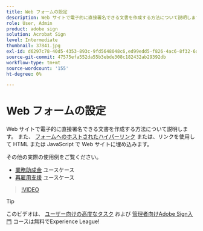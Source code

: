 ```yaml
---
title: Web フォームの設定
description: Web サイトで電子的に直接署名できる文書を作成する方法について説明します
role: User, Admin
product: adobe sign
solution: Acrobat Sign
level: Intermediate
thumbnail: 37841.jpg
exl-id: d6297c78-40d5-4353-893c-9fd5648048c6,ed99edd5-f826-4ac6-8f32-6a4e6e48ddc6
source-git-commit: 47575efa552da55b3ebde308c182432ab29392db
workflow-type: tm+mt
source-wordcount: '155'
ht-degree: 0%

---
```


# Web フォームの設定

Web サイトで電子的に直接署名できる文書を作成する方法について説明します。 また、 [フォームへのホストされたハイパーリンク](https://salesforceintegration.na2.echosign.com/public/esignWidget?wid=CBFCIBAA3AAABLblqZhAa5MmTHYoyIwWia3GbWuwgXo0CqUPbm9Fndza1A51v56MP1PP5GL6UzOKpAYQ9RTI*) または、リンクを使用して HTML または JavaScript で Web サイトに埋め込みます。

その他の実際の使用例をご覧ください。

* [業務助成金](https://experienceleague.adobe.com/docs/document-cloud-learn/sign-learning-hub/expand/recipes/gov/usecasegovgrants.html?lang=en) ユースケース
* [再雇用支援](https://experienceleague.adobe.com/docs/document-cloud-learn/sign-learning-hub/expand/recipes/gov/usecasegovreemployment.html?lang=en) ユースケース

>[!VIDEO](https://video.tv.adobe.com/v/37841?hidetitle=true)

>[!TIP]
>
>このビデオは、 [ユーザー向けの高度なタスク](https://experienceleague.adobe.com/?recommended=Sign-U-1-2020.3) および [管理者向けAdobe Sign入門](https://experienceleague.adobe.com/?recommended=Sign-A-1-2020.2) コースは無料でExperience League!
